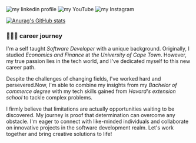 



 <img class="icon" src="l.png" alt="my linkedin profile" onclick="location.href='[https://www.linkedin.com/in/mikejunior-mkhabele-1a640118b(https://cdn.jsdelivr.net/gh/devicons/devicon@v2.15.1/devicon.min.css)'">
 <img class="icon" src="yout.png" alt="my YouTube" onclick="location.href='https://www.youtube.com/@MarkNoTalent'">
<img class="icon" src="ig.png" alt="my Instagram" onclick="location.href='https://instagram.com/marknotalent?igshid=OGQ5ZDc2ODk2ZA=='">
                
 [![Anurag's GitHub stats](https://github-readme-stats.vercel.app/api?username=mkhmik004)](https://github.com/anuraghazra/github-readme-stats)           
 <h3>👨🏾‍💻 career journey</h3>
<p>I'm a self taught <em>Software Developer</em> with a unique background. Originally, I studied <em>Economics and Finance</em> at <em>the University of Cape Town</em>. However, my true passion lies in the tech world, and I've dedicated myself to this new career path.</P><P>Despite the challenges of changing fields, I've worked hard and persevered.Now, I'm able to combine my insights from my <em>Bachelor of commerce degree</em> with my tech skills gained from <em>Havard's extension school</em> to tackle complex problems.</p><p>I firmly believe that limitations are actually opportunities waiting to be discovered. My journey is proof that determination can overcome any obstacle. I'm eager to connect with like-minded individuals and collaborate on innovative projects in the software development realm. Let's work together and bring creative solutions to life!</p>
